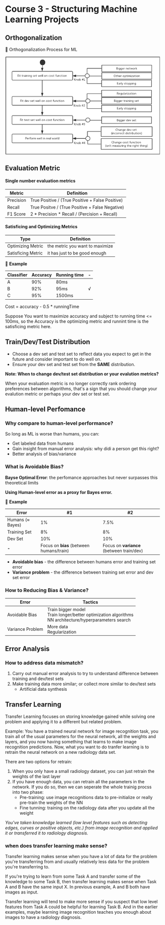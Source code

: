 # Course 3 - Structuring Machine Learning Projects
## Orthogonalization
:pushpin: Orthogonalization Process for ML

![Orthogonalization process](images/Orthogonalization.png)

## Evaluation Metric
#### Single number evaluation metrics
Metric | Definition
--- | ---
Precision | True Positive / (True Positive + False Positive)
Recall | True Positve / (True Positive + False Negative)
F1 Score | 2 * Precision * Recall / (Percision + Recall)

#### Satisficing and Optimizing Metrics
Type | Definition
--- | ---
Optimizing Metric | the metric you want to maximize
Satisficing Metric | it has just to be good enough

:chestnut: **Example**

Classifier | Accuracy | Running time | -
--- | --- | --- | ---
A | 90% | 80ms |
B | 92% | 95ms | √
C | 95% | 1500ms |

Cost = accuracy - 0.5 * runningTime

Suppose You want to maximize accuracy and subject to running time <= 100ms, so the Accuracy is the optimizing metric and runnint time is the satisficing metric here.


## Train/Dev/Test Distribution
* Choose a dev set and test set to reflect data you expect to get in the future and consider important to do well on.
* Ensure your dev set and test set from the **SAME** distribution.

**Note: When to change dev/test set distribution or your evalution metrics?**

When your evaluation metric is no longer correctly rank ordering preferences between algorithms, that's a sign that you should change your evalution metric or perhaps your dev set or test set.


## Human-level Perfomance
### Why compare to human-level performance?

So long as ML is worse than humans, you can:
* Get labeled data from humans
* Gain insight from manual error analysis: why didi a person get this right?
* Better analysis of bias/variance

### What is Avoidable Bias?
**Bayse Optimal Error**: the perfomance approaches but never surpasses this theoretical limits

**Using Human-level error as a proxy for Bayes error.**

:chestnut: **Example**

Error | #1 | #2
--- | --- | ---
Humans (≈ Bayes)| 1% | 7.5%
Training Set | 8% | 8%
Dev Set | 10% | 10%
**-**| Focus on **bias** (between humans/train) | Focus on **variance** (between train/dev) 

* **Avoidable bias** - the difference between humans error and training set error
* **Variance problem** - the difference between training set error and dev set error

### How to Reducing Bias & Variance?

Error | Tactics
---|---
Avoidable Bias | Train bigger model <br>Train longer/better optimization algorithms <br>NN architecture/hyperparameters search
Variance Problem | More data <br>Regularization

## Error Analysis
### How to address data mismatch?
1. Carry out manual error analysis to try to understand difference between training and dev/test sets
2. Make training data more similar; or collect more similar to dev/test sets
    * Artificial data synthesis

## Transfer Learning
Transfer Learning focuses on storing knowledge gained while solving one problem and applying it to a different but related problem.

Example:
You have a trained neural network for image recognition task, you train all of the usual parameters for the neural network, all the weights and layers, and you now having something that learns to make image recognition predictions. 
Now, what you want to do tranfer learning is to retrain the neural network on a new radiology data set.

There are two options for retrain:
1. When you only have a small radiology dataset, you can just retrain the weights of the last layer
2. If you have enough data, you can retrain all the parameters in the network. If you do so, then we can seperate the whole trainig procss into two phase:
    * Pre-training: use image recognitions data to pre-initialize or really pre-train the weights of the NN
    * Fine tunning: training on the radiology data after you update all the weight

*You've taken knowledge learned (low level features such as detecting edges, curves or positive objects, etc.) from image recognition and applied it or transferred it to radiology diagnosis.*

### when does transfer learning make sense?
Transfer learning makes sense when you have a lot of data for the problem you're transferring from and usually relatively less data for the problem you're transferring to.

If you're trying to learn from some Task A and transfer some of the knowledge to some Task B, then transfer learning makes sense when Task A and B have the same input X. In previous example, A and B both have images as input. 

Transfer learning will tend to make more sense if you suspect that low level features from Task A could be helpful for learning Task B. And in the earlier examples, maybe learning image recognition teaches you enough about images to have a radiology diagnosis.